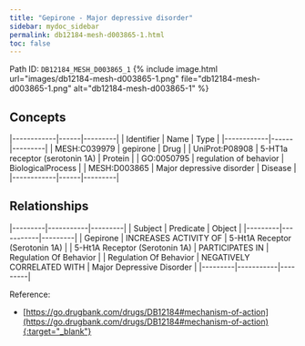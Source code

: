 ```yaml
---
title: "Gepirone - Major depressive disorder"
sidebar: mydoc_sidebar
permalink: db12184-mesh-d003865-1.html
toc: false 
---
```



Path ID: `DB12184_MESH_D003865_1`
{% include image.html url="images/db12184-mesh-d003865-1.png" file="db12184-mesh-d003865-1.png" alt="db12184-mesh-d003865-1" %}

## Concepts

|------------|------|---------|
| Identifier | Name | Type    |
|------------|------|---------|
| MESH:C039979 | gepirone | Drug |
| UniProt:P08908 | 5-HT1a receptor (serotonin 1A) | Protein |
| GO:0050795 | regulation of behavior | BiologicalProcess |
| MESH:D003865 | Major depressive disorder | Disease |
|------------|------|---------|

## Relationships

|---------|-----------|---------|
| Subject | Predicate | Object  |
|---------|-----------|---------|
| Gepirone | INCREASES ACTIVITY OF | 5-Ht1A Receptor (Serotonin 1A) |
| 5-Ht1A Receptor (Serotonin 1A) | PARTICIPATES IN | Regulation Of Behavior |
| Regulation Of Behavior | NEGATIVELY CORRELATED WITH | Major Depressive Disorder |
|---------|-----------|---------|

Reference:
  - [https://go.drugbank.com/drugs/DB12184#mechanism-of-action](https://go.drugbank.com/drugs/DB12184#mechanism-of-action){:target="_blank"}